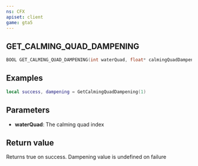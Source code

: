 ```yaml
---
ns: CFX
apiset: client
game: gta5
---
```

## GET_CALMING_QUAD_DAMPENING

```c
BOOL GET_CALMING_QUAD_DAMPENING(int waterQuad, float* calmingQuadDampening);
```

## Examples

```lua
local success, dampening = GetCalmingQuadDampening(1)
```

## Parameters
* **waterQuad**: The calming quad index

## Return value
Returns true on success. Dampening value is undefined on failure